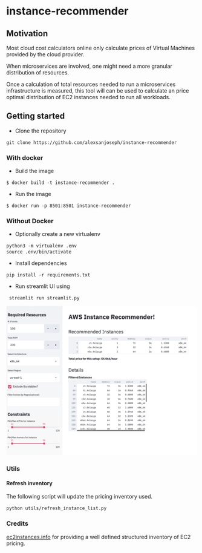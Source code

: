 # instance-recommender
## Motivation
Most cloud cost calculators online only calculate prices of Virtual Machines provided by the cloud provider. 

When microservices are involved, one might need a more granular distribution of resources. 

Once a calculation of total resources needed to run a microservices infrastructure is measured, this tool will can be used to calculate an price optimal distribution of EC2 instances needed to run all workloads.

## Getting started
* Clone the repository
```
git clone https://github.com/alexsanjoseph/instance-recommender
```
### With docker
* Build the image
```
$ docker build -t instance-recommender .
```
* Run the image
```
$ docker run -p 8501:8501 instance-recommender
```
### Without Docker
* Optionally create a new virtualenv
```
python3 -m virtualenv .env
source .env/bin/activate 
```
* Install dependencies
```
pip install -r requirements.txt
```
* Run streamlit UI using
```
 streamlit run streamlit.py
```

![Example UI](example_ui.png)


### Utils
#### Refresh inventory
The following script will update the pricing inventory used. 
```
python utils/refresh_instance_list.py
```

### Credits
[ec2instances.info](https://ec2instances.info) for providing a well defined structured inventory of EC2 pricing.